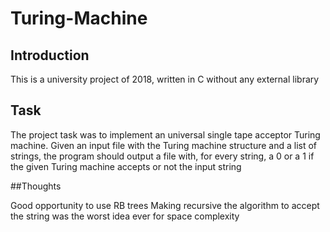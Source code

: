 # Turing-Machine

## Introduction

This is a university project of 2018, written in C without any external library

## Task

The project task was to implement an universal single tape acceptor Turing machine.
Given an input file with the Turing machine structure and a list of strings, the program should output a file with, for every string, a 0 or a 1 if the given Turing machine accepts or not the input string


##Thoughts

Good opportunity to use RB trees
Making recursive the algorithm to accept the string was the worst idea ever for space complexity